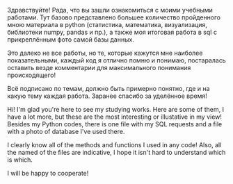 Здравствуйте! Рада, что вы зашли ознакомиться с моими учебными работами. Тут базово представлено большее количество пройденного мною материала в python (статистика, математика, визуализация, библиотеки numpy, pandas и пр.), 
а также моя итоговая работа в sql с прикреплённым фото самой базы данных.

Это далеко не все работы, но те, которые кажутся мне наиболее показательными, каждый код я отлично помню и понимаю, постаралась оставить везде комментарии 
для максимального понимания происходящего!

Всё подписано по темам, должно быть примерно понятно, где и на какую тему каждая работа. Заранее спасибо за уделённое время!
 
  

Hi! I'm glad you're here to see my studying works. Here are some of them, I have a lot more, but these are the most interesting or illustative in my view!
Besides my Python codes, there is one file with my SQL requests and a file with a photo of database I've used there. 

I clearly know all of the methods and functions I used in any code! Also, all the named of the files are indicative, I hope it isn't hard to understand which is which.

I will be happy to cooperate!
